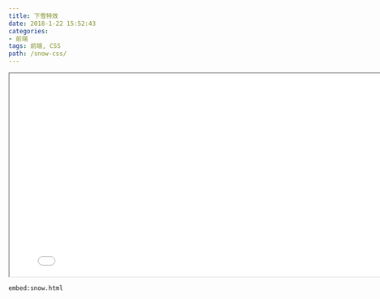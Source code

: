 ```yaml
---
title: 下雪特效
date: 2018-1-22 15:52:43
categories:
- 前端
tags: 前端, CSS
path: /snow-css/
---
```



<iframe src="/examples/snow.html" width="800" height="400"></iframe>

`embed:snow.html`
